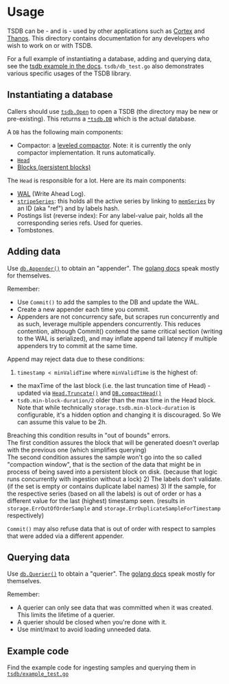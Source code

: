 # Usage

TSDB can be - and is - used by other applications such as [Cortex](https://cortexmetrics.io/) and [Thanos](https://thanos.io/).
This directory contains documentation for any developers who wish to work on or with TSDB.

For a full example of instantiating a database, adding and querying data, see the [tsdb example in the docs](https://pkg.go.dev/github.com/zzylol/prometheus-sketch-VLDB/prometheus-sketches/tsdb).
`tsdb/db_test.go` also demonstrates various specific usages of the TSDB library.

## Instantiating a database

Callers should use [`tsdb.Open`](https://pkg.go.dev/github.com/zzylol/prometheus-sketch-VLDB/prometheus-sketches/tsdb#Open) to open a TSDB
(the directory may be new or pre-existing).
This returns a [`*tsdb.DB`](https://pkg.go.dev/github.com/zzylol/prometheus-sketch-VLDB/prometheus-sketches/tsdb#DB) which is the actual database.

A `DB` has the following main components:

* Compactor: a [leveled compactor](https://pkg.go.dev/github.com/zzylol/prometheus-sketch-VLDB/prometheus-sketches/tsdb#LeveledCompactor). Note: it is currently the only compactor implementation. It runs automatically.
* [`Head`](https://pkg.go.dev/github.com/zzylol/prometheus-sketch-VLDB/prometheus-sketches/tsdb#DB.Head)
* [Blocks (persistent blocks)](https://pkg.go.dev/github.com/zzylol/prometheus-sketch-VLDB/prometheus-sketches/tsdb#DB.Blocks)

The `Head` is responsible for a lot.  Here are its main components:

* [WAL](https://pkg.go.dev/github.com/zzylol/prometheus-sketch-VLDB/prometheus-sketches/tsdb/wal#WAL) (Write Ahead Log).
* [`stripeSeries`](https://github.com/zzylol/prometheus-sketch-VLDB/prometheus-sketches/blob/411021ada9ab41095923b8d2df9365b632fd40c3/tsdb/head.go#L1292):
  this holds all the active series by linking to [`memSeries`](https://github.com/zzylol/prometheus-sketch-VLDB/prometheus-sketches/blob/411021ada9ab41095923b8d2df9365b632fd40c3/tsdb/head.go#L1462)
  by an ID (aka "ref") and by labels hash.
* Postings list (reverse index): For any label-value pair, holds all the corresponding series refs. Used for queries.
* Tombstones.

## Adding data

Use [`db.Appender()`](https://pkg.go.dev/github.com/zzylol/prometheus-sketch-VLDB/prometheus-sketches/tsdb#DB.Appender) to obtain an "appender".
The [golang docs](https://pkg.go.dev/github.com/zzylol/prometheus-sketch-VLDB/prometheus-sketches/storage#Appender) speak mostly for themselves.

Remember:

* Use `Commit()` to add the samples to the DB and update the WAL.
* Create a new appender each time you commit.
* Appenders are not concurrency safe, but scrapes run concurrently and as such, leverage multiple appenders concurrently.
  This reduces contention, although Commit() contend the same critical section (writing to the WAL is serialized), and may
  inflate append tail latency if multiple appenders try to commit at the same time.

Append may reject data due to these conditions:

1) `timestamp < minValidTime` where `minValidTime` is the highest of:
  * the maxTime of the last block (i.e. the last truncation time of Head) - updated via [`Head.Truncate()`](https://pkg.go.dev/github.com/zzylol/prometheus-sketch-VLDB/prometheus-sketches/tsdb#Head.Truncate) and [`DB.compactHead()`](https://github.com/zzylol/prometheus-sketch-VLDB/prometheus-sketches/blob/411021ada9ab41095923b8d2df9365b632fd40c3/tsdb/db.go#L968)
  * `tsdb.min-block-duration/2` older than the max time in the Head block. Note that while technically `storage.tsdb.min-block-duration` is configurable, it's a hidden option and changing it is discouraged.  So We can assume this value to be 2h.

  Breaching this condition results in "out of bounds" errors.  
  The first condition assures the block that will be generated doesn't overlap with the previous one (which simplifies querying)  
  The second condition assures the sample won't go into the so called "compaction window", that is the section of the data that might be in process of being saved into a persistent block on disk.  (because that logic runs concurrently with ingestion without a lock)
2) The labels don't validate. (if the set is empty or contains duplicate label names)
3) If the sample, for the respective series (based on all the labels) is out of order or has a different value for the last (highest) timestamp seen. (results in `storage.ErrOutOfOrderSample` and `storage.ErrDuplicateSampleForTimestamp` respectively)

`Commit()` may also refuse data that is out of order with respect to samples that were added via a different appender.

## Querying data

Use [`db.Querier()`](https://pkg.go.dev/github.com/zzylol/prometheus-sketch-VLDB/prometheus-sketches/tsdb#DB.Querier) to obtain a "querier".
The [golang docs](https://pkg.go.dev/github.com/zzylol/prometheus-sketch-VLDB/prometheus-sketches/storage#Querier) speak mostly for themselves.

Remember:

* A querier can only see data that was committed when it was created. This limits the lifetime of a querier.
* A querier should be closed when you're done with it.
* Use mint/maxt to avoid loading unneeded data.


## Example code

Find the example code for ingesting samples and querying them in [`tsdb/example_test.go`](../example_test.go)
